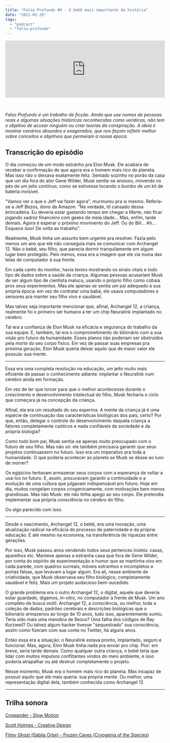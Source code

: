 ```yaml
---
title: "Falso Profundo #9 - O bebê mais importante da história"
date: "2021-01-29"
tags: 
  - "podcast"
  - "falso-profundo"
---
```


<iframe style="width: 100%; height: 180px;" src="https://anchor.fm/MonoEstéreo/embed/episodes/Falso-Profundo-9---O-beb-mais-importante-da-histria-eplc7e" width="100%" height="180px" frameborder="0" scrolling="no"></iframe>

 

_Falso Profundo é um trabalho de ficção. Ainda que use nomes de pessoas reais e algumas situações históricas reconhecidas como verídicas, não tem o objetivo de acusar ninguém ou criar teorias da conspiração. A ideia é mostrar cenários absurdos e exagerados, que nos façam refletir melhor sobre conceitos e objetivos que permeiam a nossa época._

## Transcrição do episódio

O dia começou de um modo estranho pra Elon Musk. Ele acabara de receber a confirmação de que agora era o homem mais rico do planeta. Mas isso não o deixava exatamente feliz. Sentado sozinho no porão da casa que um dia fora do ator Gene Wilder, Musk sentia-se ansioso, movendo os pés de um jeito contínuo, como se estivesse tocando o bumbo de um kit de bateria invisível.

"Vamos ver o que o Jeff vai fazer agora", murmurou pra si mesmo. Referia-se a Jeff Bezos, dono da Amazon. "Na verdade, tô cansado dessa brincadeira. Eu deveria estar gastando tempo em chegar a Marte, não ficar jogando xadrez financeiro com geeks de meia idade… Mas, enfim, tarde demais. Agora é esperar o próximo movimento do Jeff. Ou do Bill… Ah… Esquece isso! De volta ao trabalho".

Realmente, Musk tinha um assunto bem urgente pra resolver. Fazia pelo menos um ano que ele não conseguia mais se comunicar com Archangel 12. Não o bebê, seu filho, que parecia dormir tranquilamente em algum lugar bem protegido. Pelo menos, essa era a imagem que ele via numa das telas de computador à sua frente.

Em cada canto do monitor, havia textos mostrando os sinais vitais e todo tipo de dados sobre a saúde da criança. Algumas pessoas acusariam Musk de ser algum tipo de cientista maluco, usando o próprio filho como cobaia pros seus experimentos. Mas ele apenas se sentia um pai adequado à sua própria época: em vez de contratar uma babá, ele usava computadores e sensores pra manter seu filho vivo e saudável.

Mas talvez seja importante mencionar que, afinal, Archangel 12, a criança, realmente foi o primeiro ser humano a ter um chip Neuralink implantado no cérebro.

Tal era a confiança de Elon Musk na eficácia e segurança do trabalho da sua equipe. E, também, tal era o comprometimento do bilionário com a sua visão pro futuro da humanidade. Esses planos não poderiam ser obstruídos pela morte do seu corpo físico. Em vez de passar suas empresas pra próxima geração, Elon Musk queria deixar aquilo que de maior valor ele possuía: sua mente.

* * *

Essa era uma completa revolução na educação, um jeito muito mais eficiente de passar o conhecimento adiante: implantar o Neuralink num cérebro ainda em formação.

Em vez de ter que torcer para que o melhor acontecesse durante o crescimento e desenvolvimento intelectual do filho, Musk fecharia o ciclo que começara já na concepção da criança.

Afinal, ela era um resultado do seu esperma. A mente da criança já é uma espécie de continuação das características biológicas dos pais, certo? Por que, então, delegar o controle do desenvolvimento daquela criança a fatores completamente caóticos e nada confiáveis da sociedade e da própria biologia?

Como todo bom pai, Musk sentia-se apenas muito preocupado com o futuro de seu filho. Mas não só: ele também precisava garantir que seus projetos continuassem no futuro. Isso era um imperativo pra toda a humanidade. O que poderia acontecer ao planeta se Musk se desse ao luxo de morrer?

Os egípicios tentavam armazenar seus corpos com a esperança de voltar a usá-los no futuro. E, assim, procuravam garantir a continuidade e a evolução de uma cultura que julgavam indispensável pro futuro. Hoje em dia, muitos congelam corpos criogenicamente, com motivações bem menos grandiosas. Mas não Musk: ele não tinha apego ao seu corpo. Ele pretendia implementar sua própria consciência no cérebro do filho.

Ou algo parecido com isso.

* * *

Desde o nascimento, Archangel 12, o bebê, era uma inovação, uma atualização radical na eficácia do processo de paternidade e da própria educação. E até mesmo na economia, na transferência de riquezas entre gerações.

Por isso, Musk passou anos vendendo todos seus pertences inúteis: casas, aparelhos etc. Manteve apenas a estranha casa que fora de Gene Wilder, por conta do espírito de experimentação e humor que se mantinha vivo em cada parede, com quadros surreais, móveis estranhos e incompletos e portas falsas, que levavam a lugar algum. Era ali, nesse ambiente de criatividade, que Musk observava seu filho biológico, completamente saudável e feliz. Mais um projeto audacioso bem-sucedido.

O grande problema era o outro Archangel 12, o digital, aquele que deveria estar guardado, digamos, _in-vitro_, no computador à frente de Musk. Um ano completo de busca inútil. Archangel 12, a consciência, ou melhor, toda a coleção de dados, padrões cerebrais e descrições biológicas que o bilionário armazenou ao longo de 10 anos, tudo isso, aparentemente sumiu. Teria sido mais uma manobra de Bezos? Uma falha dos códigos de Ray Kurzweil? Ou talvez algum hacker tivesse "sequestrado" sua consciência, assim como fizeram com sua conta no Twitter, há alguns anos.

Então essa era a situação: o Neuralink estava pronto, implantado, seguro e funcional. Mas, agora, Elon Musk tinha nada pra enviar pro chip. Pior: em breve, seria tarde demais. Como qualquer outra criança, o bebê teria que lidar com muitos impulsos conflitantes vindos do meio ambiente, e isso poderia atrapalhar ou até destruir completamente o projeto.

Nesse momento, Musk era o homem mais rico do planeta. Mas incapaz de possuir aquilo que ele mais queria: sua própria mente. Ou melhor, uma representação digital dela, também conhecida como Archangel 12.

* * *

## Trilha sonora

[Crowander - Slow Motion](https://freemusicarchive.org/music/crowander/acoustic-miniband/slow-motion)

[Scott Holmes - Creative Design](https://freemusicarchive.org/music/Scott_Holmes/media-music-mix/creative-design)

[Filmy Ghost (Sábila Orbe) - Frozen Caves (Cryogenia of the Species)](https://freemusicarchive.org/music/Filmy_Ghost)
